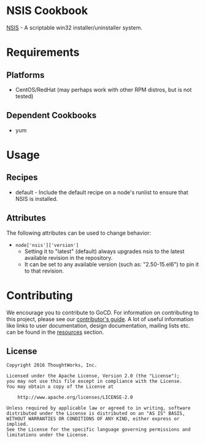 # NSIS Cookbook

[NSIS](http://nsis.sourceforge.net/) - A scriptable win32 installer/uninstaller system.


# Requirements

## Platforms

* CentOS/RedHat (may perhaps work with other RPM distros, but is not tested)

## Dependent Cookbooks

* yum


# Usage

## Recipes

* default - Include the default recipe on a node's runlist to ensure that NSIS is installed.

## Attributes

The following attributes can be used to change behavior:

* ```node['nsis']['version']```
    - Setting it to "latest" (default) always upgrades nsis to the latest available revision in the repository.
    - It can be set to any available version (such as: "2.50-15.el6") to pin it to that revision.


# Contributing

We encourage you to contribute to GoCD. For information on contributing to this
project, please see our [contributor's guide](http://www.go.cd/contribute).  A
lot of useful information like links to user documentation, design
documentation, mailing lists etc. can be found in the
[resources](http://www.go.cd/community/resources.html) section.

## License

```plain
Copyright 2016 ThoughtWorks, Inc.

Licensed under the Apache License, Version 2.0 (the "License");
you may not use this file except in compliance with the License.
You may obtain a copy of the License at

    http://www.apache.org/licenses/LICENSE-2.0

Unless required by applicable law or agreed to in writing, software
distributed under the License is distributed on an "AS IS" BASIS,
WITHOUT WARRANTIES OR CONDITIONS OF ANY KIND, either express or implied.
See the License for the specific language governing permissions and
limitations under the License.
```
